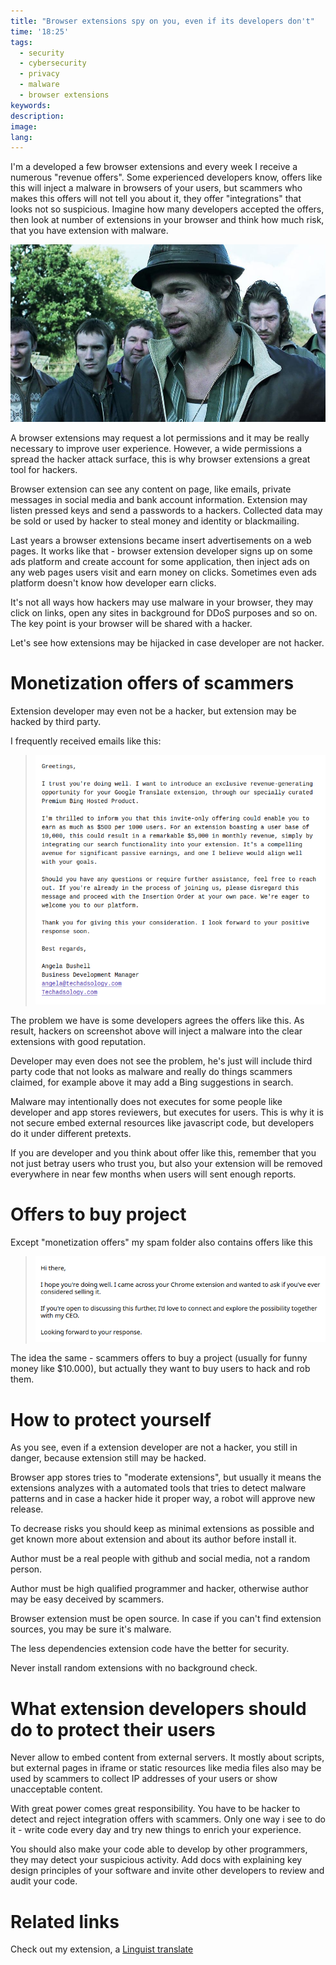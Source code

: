 ```yaml
---
title: "Browser extensions spy on you, even if its developers don't"
time: '18:25'
tags:
  - security
  - cybersecurity
  - privacy
  - malware
  - browser extensions
keywords:
description:
image:
lang:
---
```


I'm a developed a few browser extensions and every week I receive a numerous "revenue offers". Some experienced developers know, offers like this will inject a malware in browsers of your users, but scammers who makes this offers will not tell you about it, they offer "integrations" that looks not so suspicious. Imagine how many developers accepted the offers, then look at number of extensions in your browser and think how much risk, that you have extension with malware.

![Snatch - the movie](snatch-the-movie.jpg)

A browser extensions may request a lot permissions and it may be really necessary to improve user experience. However, a wide permissions a spread the hacker attack surface, this is why browser extensions a great tool for hackers.

Browser extension can see any content on page, like emails, private messages in social media and bank account information. Extension may listen pressed keys and send a passwords to a hackers. Collected data may be sold or used by hacker to steal money and identity or blackmailing.

Last years a browser extensions became insert advertisements on a web pages. It works like that - browser extension developer signs up on some ads platform and create account for some application, then inject ads on any web pages users visit and earn money on clicks. Sometimes even ads platform doesn't know how developer earn clicks.

It's not all ways how hackers may use malware in your browser, they may click on links, open any sites in background for DDoS purposes and so on. The key point is your browser will be shared with a hacker.

Let's see how extensions may be hijacked in case developer are not hacker.

# Monetization offers of scammers

Extension developer may even not be a hacker, but extension may be hacked by third party.

I frequently received emails like this:

> ![I trust you're doing well. I want to introduce an exclusive revenue-generating opportunity for your Google Translate extension, through our specially curated Premium Bing Hosted Product](monetization.png)

The problem we have is some developers agrees the offers like this. As result, hackers on screenshot above will inject a malware into the clear extensions with good reputation.

Developer may even does not see the problem, he's just will include third party code that not looks as malware and really do things scammers claimed, for example above it may add a Bing suggestions in search.

Malware may intentionally does not executes for some people like developer and app stores reviewers, but executes for users. This is why it is not secure embed external resources like javascript code, but developers do it under different pretexts.

If you are developer and you think about offer like this, remember that you not just betray users who trust you, but also your extension will be removed everywhere in near few months when users will sent enough reports.

# Offers to buy project

Except "monetization offers" my spam folder also contains offers like this

> ![I hope you're doing well. I came across your Chrome extension and wanted to ask if you've ever considered selling it](buy-offer.png)

The idea the same - scammers offers to buy a project (usually for funny money like $10.000), but actually they want to buy users to hack and rob them.

# How to protect yourself

As you see, even if a extension developer are not a hacker, you still in danger, because extension still may be hacked.

Browser app stores tries to "moderate extensions", but usually it means the extensions analyzes with a automated tools that tries to detect malware patterns and in case a hacker hide it proper way, a robot will approve new release.

To decrease risks you should keep as minimal extensions as possible and get known more about extension and about its author before install it.

Author must be a real people with github and social media, not a random person.

Author must be high qualified programmer and hacker, otherwise author may be easy deceived by scammers.

Browser extension must be open source. In case if you can't find extension sources, you may be sure it's malware.

The less dependencies extension code have the better for security.

Never install random extensions with no background check.


# What extension developers should do to protect their users

Never allow to embed content from external servers. It mostly about scripts, but external pages in iframe or static resources like media files also may be used by scammers to collect IP addresses of your users or show unacceptable content.

With great power comes great responsibility. You have to be hacker to detect and reject integration offers with scammers. Only one way i see to do it - write code every day and try new things to enrich your experience.

You should also make your code able to develop by other programmers, they may detect your suspicious activity. Add docs with explaining key design principles of your software and invite other developers to review and audit your code.

# Related links

Check out my extension, a [Linguist translate](/blog/2023/07/13/linguist)